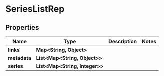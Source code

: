 

# SeriesListRep


## Properties

| Name | Type | Description | Notes |
|------------ | ------------- | ------------- | -------------|
|**links** | **Map&lt;String, Object&gt;** |  |  |
|**metadata** | **List&lt;Map&lt;String, Object&gt;&gt;** |  |  |
|**series** | **List&lt;Map&lt;String, Integer&gt;&gt;** |  |  |



